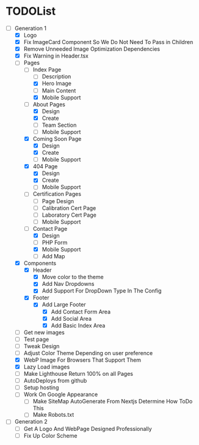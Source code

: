 # TODOList
+ [ ] Generation 1
  + [x] Logo
  + [x] Fix ImageCard Component So We Do Not Need To Pass in Children
  + [x] Remove Unneeded Image Optimization Dependencies
  + [x] Fix Warning in Header.tsx
  + [ ] Pages
    + [ ] Index Page
      + [ ] Description
      + [x] Hero Image
      + [ ] Main Content
      + [x] Mobile Support
    + [ ] About Pages
      + [x] Design
      + [x] Create
      + [ ] Team Section
      + [ ] Mobile Support
    + [x] Coming Soon Page
      + [x] Design
      + [x] Create
      + [ ] Mobile Support
    + [x] 404 Page
      + [x] Design
      + [x] Create
      + [ ] Mobile Support
    + [ ] Certification Pages
      + [ ] Page Design
      + [ ] Calibration Cert Page
      + [ ] Laboratory Cert Page
      + [ ] Mobile Support
    + [ ] Contact Page
      + [x] Design
      + [ ] PHP Form
      + [x] Mobile Support
      + [ ] Add Map
  + [x] Components
    + [x] Header
      + [x] Move color to the theme
      + [x] Add Nav Dropdowns
      + [x] Add Support For DropDown Type In The Config
    + [x] Footer
      + [x] Add Large Footer
        + [x] Add Contact Form Area
        + [x] Add Social Area
        + [x] Add Basic Index Area
  + [ ] Get new images
  + [ ] Test page
  + [ ] Tweak Design
  + [ ] Adjust Color Theme Depending on user preference
  + [x] WebP Image For Browsers That Support Them
  + [x] Lazy Load images
  + [ ] Make Lighthouse Return 100% on all Pages
  + [ ] AutoDeploys from github
  + [ ] Setup hosting
  + [ ] Work On Google Appearance
    + [ ] Make SiteMap AutoGenerate From Nextjs Determine How ToDo This
    + [ ] Make Robots.txt
+ [ ] Generation 2
  + [ ] Get A Logo And WebPage Designed Professionally
  + [ ] Fix Up Color Scheme